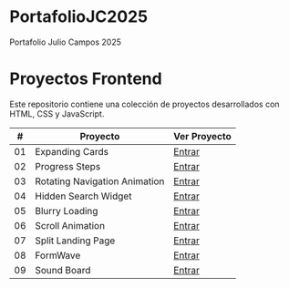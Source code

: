 # PortafolioJC2025
Portafolio Julio Campos 2025 
# Proyectos Frontend

Este repositorio contiene una colección de proyectos desarrollados con HTML, CSS y JavaScript.

| #   | Proyecto                          | Ver Proyecto                              |
| --- | --------------------------------- | --------------------------------------- |
| 01  | Expanding Cards                  | [Entrar](https://itsjulius29.github.io/PortafolioJC2025/ExpandingCards) |
| 02  | Progress Steps                    | [Entrar](https://itsjulius29.github.io/PortafolioJC2025/ProgressSteps) |
| 03  | Rotating Navigation Animation               | [Entrar](https://itsjulius29.github.io/PortafolioJC2025/RotatingNavigationAnimation) |
| 04  | Hidden Search Widget               | [Entrar](https://itsjulius29.github.io/PortafolioJC2025/HiddenSearchWidget) |
| 05  | Blurry Loading                | [Entrar](https://itsjulius29.github.io/PortafolioJC2025/BlurryLoading) |
| 06  | Scroll Animation                | [Entrar](https://itsjulius29.github.io/PortafolioJC2025/ScrollAnimation) |
| 07  | Split Landing Page                | [Entrar](https://itsjulius29.github.io/PortafolioJC2025/SplitLandingPage) |
| 08  | FormWave               | [Entrar](https://itsjulius29.github.io/PortafolioJC2025/FormWave) |
| 09  | Sound Board               | [Entrar](https://itsjulius29.github.io/PortafolioJC2025/SoundBoard) |
